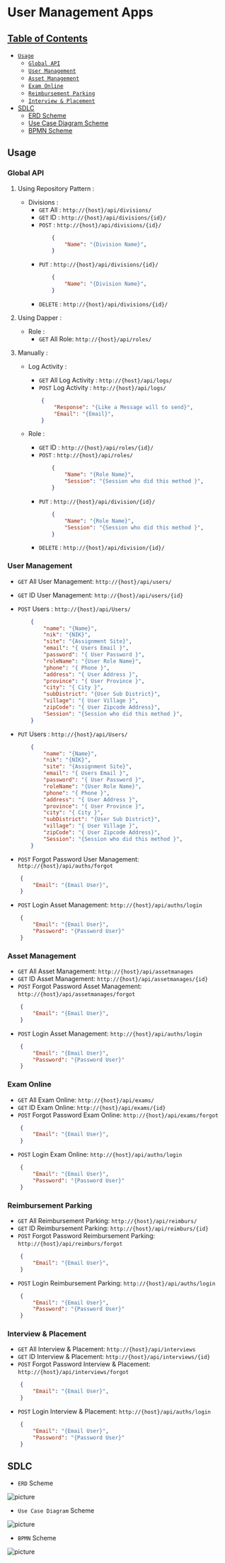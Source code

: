 # User Management Apps

## [Table of Contents](#)

- [`Usage`](#usage)
    - [`Global API`](#global-api)
    - [`User Management`](#user-management)
    - [`Asset Management`](#asset-management)
    - [`Exam Online`](#exam-online)
    - [`Reimbursement Parking`](#reimbursement-parking)
    - [`Interview & Placement`](#interview-&-placement)
- [SDLC](#sdlc)
    - [ERD Scheme](#ERD-Scheme)
    - [Use Case Diagram Scheme](#use-case-diagram-Scheme)
    - [BPMN Scheme](#bpmn-Scheme)

## Usage

### Global API

1. Using Repository Pattern : 
    - Divisions : 
        - `GET` All : `http://{host}/api/divisions/`
        - `GET` ID : `http://{host}/api/divisions/{id}/`
        - `POST` : `http://{host}/api/divisions/{id}/`
            ```json
                {
                    "Name": "{Division Name}",
                }
            ```
        - `PUT` : `http://{host}/api/divisions/{id}/`
            ```json
                {
                    "Name": "{Division Name}",
                }
            ```
        - `DELETE` : `http://{host}/api/divisions/{id}/`
    
2. Using Dapper :
    - Role : 
        - `GET` All Role: `http://{host}/api/roles/`
    


3. Manually :
    - Log Activity : 
        - `GET` All Log Activity : `http://{host}/api/logs/`
        - `POST` Log Activity : `http://{host}/api/logs/`
        ```json
            {
                "Response": "{Like a Message will to send}",
                "Email": "{Email}",
            }
        ```
        
    - Role : 
        - `GET` ID : `http://{host}/api/roles/{id}/`
        - `POST` : `http://{host}/api/roles/`
            ```json
                {
                    "Name": "{Role Name}",
                    "Session": "{Session who did this method }",
                }
            ```
        - `PUT` : `http://{host}/api/division/{id}/`
            ```json
                {
                    "Name": "{Role Name}",
                    "Session": "{Session who did this method }",
                }
            ```
        - `DELETE` : `http://{host}/api/division/{id}/`




### User Management

- `GET` All User Management: `http://{host}/api/users/`
- `GET` ID User Management: `http://{host}/api/users/{id}`
- `POST` Users : `http://{host}/api/Users/`
    ```json
        {
            "name": "{Name}",
            "nik": "{NIK}",
            "site": "{Assignment Site}",
            "email": "{ Users Email }",
            "password": "{ User Password }",
            "roleName": "{User Role Name}",
            "phone": "{ Phone }",
            "address": "{ User Address }",
            "province": "{ User Province }",
            "city": "{ City }",
            "subDistrict": "{User Sub District}",
            "village": "{ User Village }",
            "zipCode": "{ User Zipcode Address}",
            "Session": "{Session who did this method }",
        }
    ```

- `PUT` Users : `http://{host}/api/Users/`
    ```json
        {
            "name": "{Name}",
            "nik": "{NIK}",
            "site": "{Assignment Site}",
            "email": "{ Users Email }",
            "password": "{ User Password }",
            "roleName": "{User Role Name}",
            "phone": "{ Phone }",
            "address": "{ User Address }",
            "province": "{ User Province }",
            "city": "{ City }",
            "subDistrict": "{User Sub District}",
            "village": "{ User Village }",
            "zipCode": "{ User Zipcode Address}",
            "Session": "{Session who did this method }",
        }
    ```    
- `POST` Forgot Password User Management: `http://{host}/api/auths/forgot`
```json
    {
        "Email": "{Email User}",
    }
```
- `POST` Login Asset Management: `http://{host}/api/auths/login`

```json
    {
        "Email": "{Email User}",
        "Password": "{Password User}"
    }
```

### Asset Management

- `GET` All Asset Management: `http://{host}/api/assetmanages`
- `GET` ID Asset Management: `http://{host}/api/assetmanages/{id}`
- `POST` Forgot Password Asset Management: `http://{host}/api/assetmanages/forgot`

```json
    {
        "Email": "{Email User}",
    }
```
- `POST` Login Asset Management: `http://{host}/api/auths/login`

```json
    {
        "Email": "{Email User}",
        "Password": "{Password User}"
    }
```

### Exam Online

- `GET` All Exam Online: `http://{host}/api/exams/`
- `GET` ID Exam Online: `http://{host}/api/exams/{id}`
- `POST` Forgot Password Exam Online: `http://{host}/api/exams/forgot`

```json
    {
        "Email": "{Email User}",
    }
```
- `POST` Login Exam Online: `http://{host}/api/auths/login`

```json
    {
        "Email": "{Email User}",
        "Password": "{Password User}"
    }
```

### Reimbursement Parking

- `GET` All Reimbursement Parking: `http://{host}/api/reimburs/`
- `GET` ID Reimbursement Parking: `http://{host}/api/reimburs/{id}`
- `POST` Forgot Password Reimbursement Parking: `http://{host}/api/reimburs/forgot`

```json
    {
        "Email": "{Email User}",
    }
```
- `POST` Login Reimbursement Parking: `http://{host}/api/auths/login`

```json
    {
        "Email": "{Email User}",
        "Password": "{Password User}"
    }
```

### Interview & Placement

- `GET` All Interview & Placement: `http://{host}/api/interviews`
- `GET` ID Interview & Placement: `http://{host}/api/interviews/{id}`
- `POST` Forgot Password Interview & Placement: `http://{host}/api/interviews/forgot`

```json
    {
        "Email": "{Email User}",
    }
```
- `POST` Login Interview & Placement: `http://{host}/api/auths/login`

```json
    {
        "Email": "{Email User}",
        "Password": "{Password User}"
    }
```

## SDLC

- `ERD` Scheme

![picture](SDLC/ERD_PostSeminarFeedback.jpg)

- `Use Case Diagram` Scheme

![picture](SDLC/UCD_PostSeminarFeedback.jpg)

- `BPMN` Scheme

![picture](SDLC/BPMN_PostSeminarFeedback.png)
